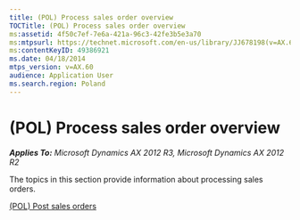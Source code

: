 ```yaml
---
title: (POL) Process sales order overview
TOCTitle: (POL) Process sales order overview
ms:assetid: 4f50c7ef-7e6a-421a-96c3-42fe3b5e3a70
ms:mtpsurl: https://technet.microsoft.com/en-us/library/JJ678198(v=AX.60)
ms:contentKeyID: 49386921
ms.date: 04/18/2014
mtps_version: v=AX.60
audience: Application User
ms.search.region: Poland
---
```


# (POL) Process sales order overview 


_**Applies To:** Microsoft Dynamics AX 2012 R3, Microsoft Dynamics AX 2012 R2_

The topics in this section provide information about processing sales orders.

[(POL) Post sales orders](pol-post-sales-orders.md)

  


